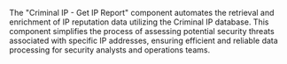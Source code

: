 The "Criminal IP - Get IP Report" component automates the retrieval and enrichment of IP reputation data utilizing the Criminal IP database. This component simplifies the process of assessing potential security threats associated with specific IP addresses, ensuring efficient and reliable data processing for security analysts and operations teams.
